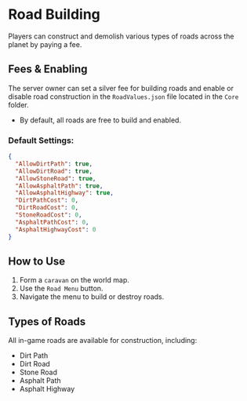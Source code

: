 # Road Building

Players can construct and demolish various types of roads across the planet by paying a fee.

## Fees & Enabling

The server owner can set a silver fee for building roads and enable or disable road construction in the `RoadValues.json` file located in the `Core` folder.

* By default, all roads are free to build and enabled.

### Default Settings:
```json
{
  "AllowDirtPath": true,
  "AllowDirtRoad": true,
  "AllowStoneRoad": true,
  "AllowAsphaltPath": true,
  "AllowAsphaltHighway": true,
  "DirtPathCost": 0,
  "DirtRoadCost": 0,
  "StoneRoadCost": 0,
  "AsphaltPathCost": 0,
  "AsphaltHighwayCost": 0
}
```

## How to Use

1. Form a `caravan` on the world map.
2. Use the `Road Menu` button.
3. Navigate the menu to build or destroy roads.

## Types of Roads

All in-game roads are available for construction, including:

* Dirt Path
* Dirt Road
* Stone Road
* Asphalt Path
* Asphalt Highway
